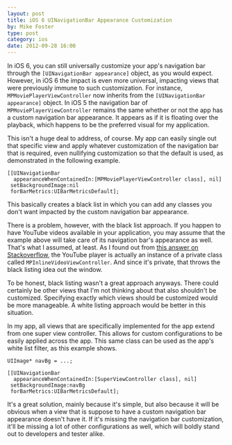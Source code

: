 ```yaml
---
layout: post
title: iOS 6 UINavigationBar Appearance Customization
by: Mike Foster
type: post
category: ios
date: 2012-09-28 16:00
---
```


In iOS 6, you can still universally customize your app's navigation bar through the `[UINavigationBar appearance]` object, as you would expect. However, in iOS 6 the impact is even more universal, impacting views that were previously immune to such customization. For instance, `MPMoviePlayerViewController` now inherits from the `[UINavigationBar appearance]` object. In iOS 5 the navigation bar of `MPMoviePlayerViewController` remains the same whether or not the app has a custom navigation bar appearance. It appears as if it is floating over the playback, which happens to be the preferred visual for my application. 

This isn't a huge deal to address, of course. My app can easily single out that specific view and apply whatever customization of the navigation bar that is required, even nullifying customization so that the default is used, as demonstrated in the following example.

    [[UINavigationBar
      appearanceWhenContainedIn:[MPMoviePlayerViewController class], nil]
     setBackgroundImage:nil
     forBarMetrics:UIBarMetricsDefault];

This basically creates a black list in which you can add any classes you don't want impacted by the custom navigation bar appearance.

There is a problem, however, with the black list approach. If you happen to have YouTube videos available in your application, you may assume that the example above will take care of its navigation bar's appearance as well. That's what I assumed, at least. As I found out from [this answer on Stackoverflow](http://stackoverflow.com/a/12433837/16524), the YouTube player is actually an instance of a private class called `MPInlineVideoViewController`. And since it's private, that throws the black listing idea out the window. 

To be honest, black listing wasn't a great approach anyways. There could certainly be other views that I'm not thinking about that also shouldn't be customized. Specifying exactly which views should be customized would be more manageable. A white listing approach would be better in this situation.

In my app, all views that are specifically implemented for the app extend from one super view controller. This allows for custom configurations to be easily applied across the app. This same class can be used as the app's white list filter, as this example shows.

    UIImage* navBg = ...;

    [[UINavigationBar
      appearanceWhenContainedIn:[SuperViewController class], nil]
     setBackgroundImage:navBg
     forBarMetrics:UIBarMetricsDefault];

It's a great solution, mainly because it's simple, but also because it will be obvious when a view that is suppose to have a custom navigation bar appearance doesn't have it. If it's missing the navigation bar customization, it'll be missing a lot of other configurations as well, which will boldly stand out to developers and tester alike.